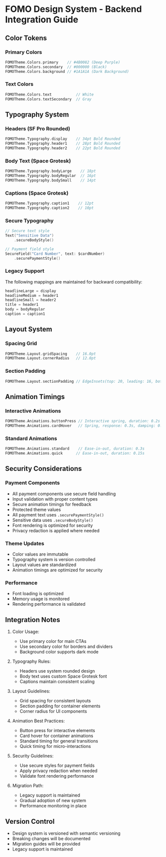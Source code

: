# FOMO Design System - Backend Integration Guide

## Color Tokens

### Primary Colors
```swift
FOMOTheme.Colors.primary    // #4B0082 (Deep Purple)
FOMOTheme.Colors.secondary  // #000000 (Black)
FOMOTheme.Colors.background // #1A1A1A (Dark Background)
```

### Text Colors
```swift
FOMOTheme.Colors.text           // White
FOMOTheme.Colors.textSecondary  // Gray
```

## Typography System

### Headers (SF Pro Rounded)
```swift
FOMOTheme.Typography.display    // 34pt Bold Rounded
FOMOTheme.Typography.header1    // 28pt Bold Rounded
FOMOTheme.Typography.header2    // 22pt Bold Rounded
```

### Body Text (Space Grotesk)
```swift
FOMOTheme.Typography.bodyLarge    // 18pt
FOMOTheme.Typography.bodyRegular  // 16pt
FOMOTheme.Typography.bodySmall    // 14pt
```

### Captions (Space Grotesk)
```swift
FOMOTheme.Typography.caption1    // 12pt
FOMOTheme.Typography.caption2    // 10pt
```

### Secure Typography
```swift
// Secure text style
Text("Sensitive Data")
    .secureBodyStyle()

// Payment field style
SecureField("Card Number", text: $cardNumber)
    .securePaymentStyle()
```

### Legacy Support
The following mappings are maintained for backward compatibility:
```swift
headlineLarge = display
headlineMedium = header1
headlineSmall = header2
title = header1
body = bodyRegular
caption = caption1
```

## Layout System

### Spacing Grid
```swift
FOMOTheme.Layout.gridSpacing    // 16.0pt
FOMOTheme.Layout.cornerRadius   // 12.0pt
```

### Section Padding
```swift
FOMOTheme.Layout.sectionPadding // EdgeInsets(top: 20, leading: 16, bottom: 20, trailing: 16)
```

## Animation Timings

### Interactive Animations
```swift
FOMOTheme.Animations.buttonPress // Interactive spring, duration: 0.2s
FOMOTheme.Animations.cardHover   // Spring, response: 0.3s, damping: 0.7
```

### Standard Animations
```swift
FOMOTheme.Animations.standard    // Ease-in-out, duration: 0.3s
FOMOTheme.Animations.quick      // Ease-in-out, duration: 0.15s
```

## Security Considerations

### Payment Components
- All payment components use secure field handling
- Input validation with proper content types
- Secure animation timings for feedback
- Protected theme values
- All payment text uses `.securePaymentStyle()`
- Sensitive data uses `.secureBodyStyle()`
- Font rendering is optimized for security
- Privacy redaction is applied where needed

### Theme Updates
- Color values are immutable
- Typography system is version controlled
- Layout values are standardized
- Animation timings are optimized for security

### Performance
- Font loading is optimized
- Memory usage is monitored
- Rendering performance is validated

## Integration Notes

1. Color Usage:
   - Use primary color for main CTAs
   - Use secondary color for borders and dividers
   - Background color supports dark mode

2. Typography Rules:
   - Headers use system rounded design
   - Body text uses custom Space Grotesk font
   - Captions maintain consistent scaling

3. Layout Guidelines:
   - Grid spacing for consistent layouts
   - Section padding for container elements
   - Corner radius for UI components

4. Animation Best Practices:
   - Button press for interactive elements
   - Card hover for container animations
   - Standard timing for general transitions
   - Quick timing for micro-interactions

5. Security Guidelines:
   - Use secure styles for payment fields
   - Apply privacy redaction when needed
   - Validate font rendering performance

6. Migration Path:
   - Legacy support is maintained
   - Gradual adoption of new system
   - Performance monitoring in place

## Version Control
- Design system is versioned with semantic versioning
- Breaking changes will be documented
- Migration guides will be provided
- Legacy support is maintained 